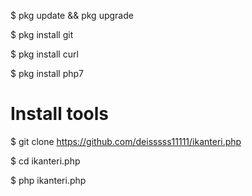 $ pkg update && pkg upgrade

$ pkg install git

$ pkg install curl

$ pkg install php7

# Install tools
$ git clone https://github.com/deisssss11111/ikanteri.php

$ cd ikanteri.php

$ php ikanteri.php








